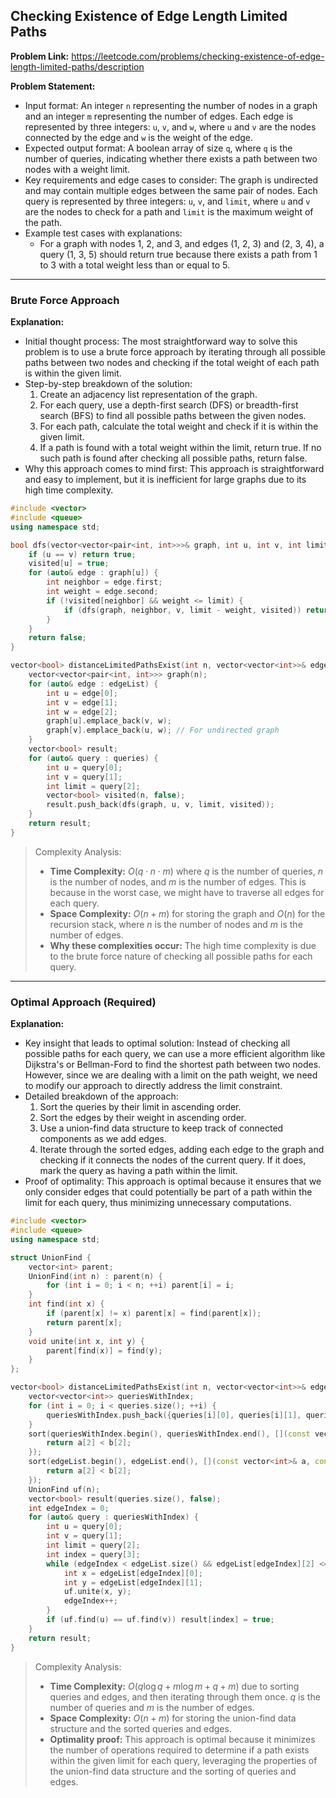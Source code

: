 ## Checking Existence of Edge Length Limited Paths
**Problem Link:** https://leetcode.com/problems/checking-existence-of-edge-length-limited-paths/description

**Problem Statement:**
- Input format: An integer `n` representing the number of nodes in a graph and an integer `m` representing the number of edges. Each edge is represented by three integers: `u`, `v`, and `w`, where `u` and `v` are the nodes connected by the edge and `w` is the weight of the edge. 
- Expected output format: A boolean array of size `q`, where `q` is the number of queries, indicating whether there exists a path between two nodes with a weight limit.
- Key requirements and edge cases to consider: The graph is undirected and may contain multiple edges between the same pair of nodes. Each query is represented by three integers: `u`, `v`, and `limit`, where `u` and `v` are the nodes to check for a path and `limit` is the maximum weight of the path.
- Example test cases with explanations:
  - For a graph with nodes 1, 2, and 3, and edges (1, 2, 3) and (2, 3, 4), a query (1, 3, 5) should return true because there exists a path from 1 to 3 with a total weight less than or equal to 5.

---

### Brute Force Approach

**Explanation:**
- Initial thought process: The most straightforward way to solve this problem is to use a brute force approach by iterating through all possible paths between two nodes and checking if the total weight of each path is within the given limit.
- Step-by-step breakdown of the solution:
  1. Create an adjacency list representation of the graph.
  2. For each query, use a depth-first search (DFS) or breadth-first search (BFS) to find all possible paths between the given nodes.
  3. For each path, calculate the total weight and check if it is within the given limit.
  4. If a path is found with a total weight within the limit, return true. If no such path is found after checking all possible paths, return false.
- Why this approach comes to mind first: This approach is straightforward and easy to implement, but it is inefficient for large graphs due to its high time complexity.

```cpp
#include <vector>
#include <queue>
using namespace std;

bool dfs(vector<vector<pair<int, int>>>& graph, int u, int v, int limit, vector<bool>& visited) {
    if (u == v) return true;
    visited[u] = true;
    for (auto& edge : graph[u]) {
        int neighbor = edge.first;
        int weight = edge.second;
        if (!visited[neighbor] && weight <= limit) {
            if (dfs(graph, neighbor, v, limit - weight, visited)) return true;
        }
    }
    return false;
}

vector<bool> distanceLimitedPathsExist(int n, vector<vector<int>>& edgeList, vector<vector<int>>& queries) {
    vector<vector<pair<int, int>>> graph(n);
    for (auto& edge : edgeList) {
        int u = edge[0];
        int v = edge[1];
        int w = edge[2];
        graph[u].emplace_back(v, w);
        graph[v].emplace_back(u, w); // For undirected graph
    }
    vector<bool> result;
    for (auto& query : queries) {
        int u = query[0];
        int v = query[1];
        int limit = query[2];
        vector<bool> visited(n, false);
        result.push_back(dfs(graph, u, v, limit, visited));
    }
    return result;
}
```

> Complexity Analysis:
> - **Time Complexity:** $O(q \cdot n \cdot m)$ where $q$ is the number of queries, $n$ is the number of nodes, and $m$ is the number of edges. This is because in the worst case, we might have to traverse all edges for each query.
> - **Space Complexity:** $O(n + m)$ for storing the graph and $O(n)$ for the recursion stack, where $n$ is the number of nodes and $m$ is the number of edges.
> - **Why these complexities occur:** The high time complexity is due to the brute force nature of checking all possible paths for each query.

---

### Optimal Approach (Required)

**Explanation:**
- Key insight that leads to optimal solution: Instead of checking all possible paths for each query, we can use a more efficient algorithm like Dijkstra's or Bellman-Ford to find the shortest path between two nodes. However, since we are dealing with a limit on the path weight, we need to modify our approach to directly address the limit constraint.
- Detailed breakdown of the approach:
  1. Sort the queries by their limit in ascending order.
  2. Sort the edges by their weight in ascending order.
  3. Use a union-find data structure to keep track of connected components as we add edges.
  4. Iterate through the sorted edges, adding each edge to the graph and checking if it connects the nodes of the current query. If it does, mark the query as having a path within the limit.
- Proof of optimality: This approach is optimal because it ensures that we only consider edges that could potentially be part of a path within the limit for each query, thus minimizing unnecessary computations.

```cpp
#include <vector>
#include <queue>
using namespace std;

struct UnionFind {
    vector<int> parent;
    UnionFind(int n) : parent(n) {
        for (int i = 0; i < n; ++i) parent[i] = i;
    }
    int find(int x) {
        if (parent[x] != x) parent[x] = find(parent[x]);
        return parent[x];
    }
    void unite(int x, int y) {
        parent[find(x)] = find(y);
    }
};

vector<bool> distanceLimitedPathsExist(int n, vector<vector<int>>& edgeList, vector<vector<int>>& queries) {
    vector<vector<int>> queriesWithIndex;
    for (int i = 0; i < queries.size(); ++i) {
        queriesWithIndex.push_back({queries[i][0], queries[i][1], queries[i][2], i});
    }
    sort(queriesWithIndex.begin(), queriesWithIndex.end(), [](const vector<int>& a, const vector<int>& b) {
        return a[2] < b[2];
    });
    sort(edgeList.begin(), edgeList.end(), [](const vector<int>& a, const vector<int>& b) {
        return a[2] < b[2];
    });
    UnionFind uf(n);
    vector<bool> result(queries.size(), false);
    int edgeIndex = 0;
    for (auto& query : queriesWithIndex) {
        int u = query[0];
        int v = query[1];
        int limit = query[2];
        int index = query[3];
        while (edgeIndex < edgeList.size() && edgeList[edgeIndex][2] <= limit) {
            int x = edgeList[edgeIndex][0];
            int y = edgeList[edgeIndex][1];
            uf.unite(x, y);
            edgeIndex++;
        }
        if (uf.find(u) == uf.find(v)) result[index] = true;
    }
    return result;
}
```

> Complexity Analysis:
> - **Time Complexity:** $O(q \log q + m \log m + q + m)$ due to sorting queries and edges, and then iterating through them once. $q$ is the number of queries and $m$ is the number of edges.
> - **Space Complexity:** $O(n + m)$ for storing the union-find data structure and the sorted queries and edges.
> - **Optimality proof:** This approach is optimal because it minimizes the number of operations required to determine if a path exists within the given limit for each query, leveraging the properties of the union-find data structure and the sorting of queries and edges.
